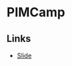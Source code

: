 # PIMCamp

## Links
- [Slide]([(https://docs.google.com/presentation/d/1zqCaz6p_QBy4c2ib6G1Ef7jc0-isbnS_fmCOSdtJrzM/edit?usp=sharing)])
